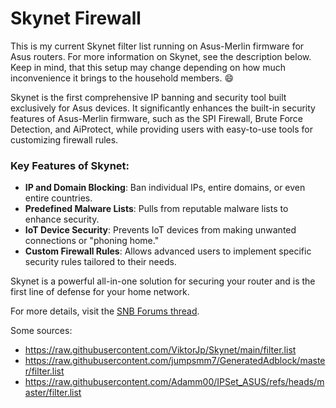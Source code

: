 # Skynet Firewall

This is my current Skynet filter list running on Asus-Merlin firmware for Asus routers. For more information on Skynet, see the description below. Keep in mind, that this setup may change depending on how much inconvenience it brings to the household members. 😄

Skynet is the first comprehensive IP banning and security tool built exclusively for Asus devices. It significantly enhances the built-in security features of Asus-Merlin firmware, such as the SPI Firewall, Brute Force Detection, and AiProtect, while providing users with easy-to-use tools for customizing firewall rules.

### Key Features of Skynet:
- **IP and Domain Blocking**: Ban individual IPs, entire domains, or even entire countries.
- **Predefined Malware Lists**: Pulls from reputable malware lists to enhance security.
- **IoT Device Security**: Prevents IoT devices from making unwanted connections or "phoning home."
- **Custom Firewall Rules**: Allows advanced users to implement specific security rules tailored to their needs.

Skynet is a powerful all-in-one solution for securing your router and is the first line of defense for your home network.

For more details, visit the [SNB Forums thread](https://www.snbforums.com/threads/skynet-router-firewall-security-enhancements.16798/).

Some sources:
- https://raw.githubusercontent.com/ViktorJp/Skynet/main/filter.list
- https://raw.githubusercontent.com/jumpsmm7/GeneratedAdblock/master/filter.list
- https://raw.githubusercontent.com/Adamm00/IPSet_ASUS/refs/heads/master/filter.list
